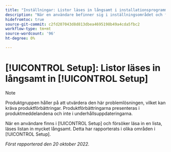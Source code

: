 ```yaml
---
title: "Inställningar: Listor läses in långsamt i installationsprogrammet"
description: "När en användare befinner sig i inställningsområdet och försöker läsa in en lista, läses listan in mycket långsamt. Detta har rapporterats i olika delar av installationsprogrammet."
hidefromtoc: true
source-git-commit: c2fd207043d8d813dbea4695198b49a4cda5fbc2
workflow-type: tm+mt
source-wordcount: '96'
ht-degree: 0%

---
```



# [!UICONTROL Setup]: Listor läses in långsamt in [!UICONTROL Setup]

>[!NOTE]
>
>Produktgruppen håller på att utvärdera den här problemlösningen, vilket kan kräva produktförbättringar. Produktförbättringarna presenteras i produktmeddelandena och inte i underhållsuppdateringarna.

När en användare finns i [!UICONTROL Setup] och försöker läsa in en lista, läses listan in mycket långsamt. Detta har rapporterats i olika områden i [!UICONTROL Setup].

_Först rapporterad den 20 oktober 2022._


